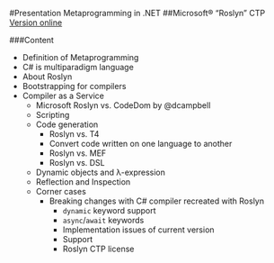 #Presentation Metaprogramming in .NET
##Microsoft® “Roslyn” CTP 
[Version online](http://akimboyko.github.io/presentations/metaprogramming_in_dotnet_roslynctp.html#/title)

###Content
* Definition of Metaprogramming
* C# is multiparadigm language
* About Roslyn
* Bootstrapping for compilers
* Compiler as a Service
	* Microsoft Roslyn vs. CodeDom by @dcampbell
	* Scripting
	* Code generation
		* Roslyn vs. T4
		* Convert code written on one language to another
		* Roslyn vs. MEF
		* Roslyn vs. DSL
	* Dynamic objects and λ-expression
	* Reflection and Inspection
  * Corner cases
	  *	Breaking changes with C# compiler recreated with Roslyn
		* `dynamic` keyword support
		* `async`/`await` keywords
		* Implementation issues of current version
		* Support
		* Roslyn CTP license
